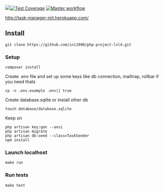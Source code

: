 <a href="https://codeclimate.com/github/ini1990/php-project-lvl4/maintainability"><img src="https://api.codeclimate.com/v1/badges/6076b3a9d718ceeca12c/maintainability" /></a>[![Test Coverage](https://api.codeclimate.com/v1/badges/6076b3a9d718ceeca12c/test_coverage)](https://codeclimate.com/github/ini1990/php-project-lvl4/test_coverage)
[![Master workflow](https://github.com/ini1990/php-project-lvl4/workflows/Master%20workflow/badge.svg)](https://github.com/ini1990/php-project-lvl4/actions)

http://task-manager-init.herokuapp.com/

## Install
```
git clone https://github.com/ini1990/php-project-lvl4.git
```

### Setup
```
composer install
```
Create .env file and set up some keys like db connection, mailtrap, rollbar if you need thats
```
cp -n .env.example .env|| true
```

Create database.sqlite or install other db
```
touch database/database.sqlite
```
Keep on
```
php artisan key:gen --ansi
php artisan migrate
php artisan db:seed --class=TaskSeeder
npm install
```
### Launch localhost
```
make run
```

### Run tests
```
make test
```
